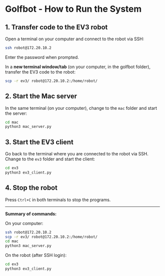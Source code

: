 # Golfbot - How to Run the System

## 1. Transfer code to the EV3 robot

Open a terminal on your computer and connect to the robot via SSH:
```sh
ssh robot@172.20.10.2
```
Enter the password when prompted.

In a **new terminal window/tab** (on your computer, in the golfbot folder), transfer the EV3 code to the robot:
```sh
scp -r ev3/ robot@172.20.10.2:/home/robot/
```

## 2. Start the Mac server

In the same terminal (on your computer), change to the `mac` folder and start the server:
```sh
cd mac
python3 mac_server.py
```

## 3. Start the EV3 client

Go back to the terminal where you are connected to the robot via SSH. Change to the `ev3` folder and start the client:
```sh
cd ev3
python3 ev3_client.py
```

## 4. Stop the robot

Press `Ctrl+C` in both terminals to stop the programs.

---

**Summary of commands:**

On your computer:
```sh
ssh robot@172.20.10.2
scp -r ev3/ robot@172.20.10.2:/home/robot/
cd mac
python3 mac_server.py
```

On the robot (after SSH login):
```sh
cd ev3
python3 ev3_client.py
```






